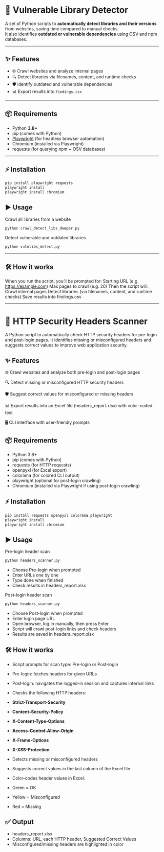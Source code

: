 # 🚀 Vulnerable Library Detector

A set of Python scripts to **automatically detect libraries and their versions** from websites, saving time compared to manual checks.  
It also identifies **outdated or vulnerable dependencies** using OSV and npm databases.

---

## ✨ Features
- 🌐 Crawl websites and analyze internal pages  
- 🔍 Detect libraries via filenames, content, and runtime checks  
- 🛡️ Identify outdated and vulnerable dependencies  
- 📊 Export results into `findings.csv`  

---

## 📦 Requirements
- Python **3.8+**  
- pip (comes with Python)  
- [Playwright](https://playwright.dev/python/) (for headless browser automation)  
- Chromium (installed via Playwright)  
- requests (for querying npm + OSV databases)  

---

## ⚡ Installation
```bash
pip install playwright requests
playwright install
playwright install chromium
```

## ▶️ Usage
Crawl all libraries from a website
```bash
python crawl_detect_libs_deeper.py
```

Detect vulnerable and outdated libraries
```bash
python vulnlibs_detect.py
```

---

## 🛠️ How it works

When you run the script, you’ll be prompted for:
Starting URL (e.g. https://example.com)
Max pages to crawl (e.g. 20)
Then the script will:
Crawl internal pages
Detect libraries (via filenames, content, and runtime checks)
Save results into findings.csv

---

# 🚀 HTTP Security Headers Scanner

A Python script to automatically check HTTP security headers for pre-login and post-login pages.
It identifies missing or misconfigured headers and suggests correct values to improve web application security.

## ✨ Features

🌐 Crawl websites and analyze both pre-login and post-login pages

🔍 Detect missing or misconfigured HTTP security headers

🛡️ Suggest correct values for misconfigured or missing headers

📊 Export results into an Excel file (headers_report.xlsx) with color-coded text

🖥️ CLI interface with user-friendly prompts

## 📦 Requirements

- Python 3.8+
- pip (comes with Python)
- requests (for HTTP requests)
- openpyxl (for Excel export)
- colorama (for colored CLI output)
- playwright (optional for post-login crawling)
- Chromium (installed via Playwright if using post-login crawling)

## ⚡ Installation
```bash
pip install requests openpyxl colorama playwright
playwright install
playwright install chromium
```

## ▶️ Usage
Pre-login header scan
```bash
python headers_scanner.py
```

- Choose Pre-login when prompted
- Enter URLs one by one
- Type done when finished
- Check results in headers_report.xlsx

Post-login header scan
```bash
python headers_scanner.py
```

- Choose Post-login when prompted
- Enter login page URL
- Open browser, log in manually, then press Enter
- Script will crawl post-login links and check headers
- Results are saved in headers_report.xlsx

## 🛠️ How it works

- Script prompts for scan type: Pre-login or Post-login
- Pre-login: fetches headers for given URLs
- Post-login: navigates the logged-in session and captures internal links
- Checks the following HTTP headers:
- **Strict-Transport-Security**
- **Content-Security-Policy**
- **X-Content-Type-Options**
- **Access-Control-Allow-Origin**
- **X-Frame-Options**
- **X-XSS-Protection**

- Detects missing or misconfigured headers
- Suggests correct values in the last column of the Excel file
- Color-codes header values in Excel:
- Green = OK
- Yellow = Misconfigured
- Red = Missing

## ✅ Output
- headers_report.xlsx
- Columns: URL, each HTTP header, Suggested Correct Values
- Misconfigured/missing headers are highlighted in color
